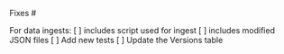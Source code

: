 Fixes #

For data ingests:
[ ] includes script used for ingest
[ ] includes modified JSON files
[ ] Add new tests
[ ] Update the Versions table

